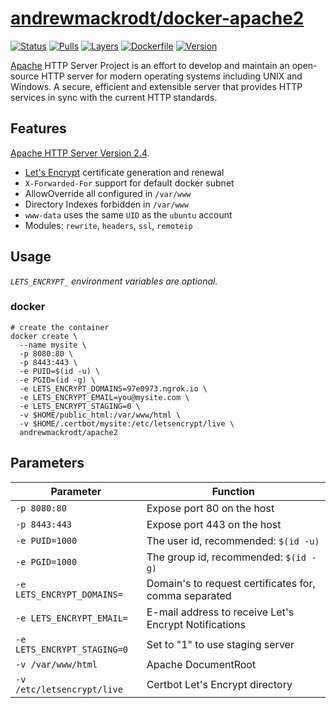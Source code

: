 # [andrewmackrodt/docker-apache2](https://github.com/andrewmackrodt/dockerfiles/tree/master/apache2)

[![Status](https://jenkins.mackrodt.io/buildStatus/icon?style=flat-square&job=dockerfiles%2Fapache2)][status]
[![Pulls](https://img.shields.io/docker/pulls/andrewmackrodt/apache2.svg?style=flat-square)][pulls]
[![Layers](https://images.microbadger.com/badges/image/andrewmackrodt/apache2.svg)][layers]
[![Dockerfile](https://img.shields.io/github/size/andrewmackrodt/dockerfiles/apache2/Dockerfile.svg?style=flat-square&label=dockerfile)][dockerfile]
[![Version](https://images.microbadger.com/badges/version/andrewmackrodt/apache2.svg?style=flat-square)][version]

[status]: https://jenkins.mackrodt.io/job/dockerfiles/job/apache2/
[pulls]: https://hub.docker.com/r/andrewmackrodt/apache2
[layers]: https://microbadger.com/images/andrewmackrodt/apache2
[dockerfile]: https://github.com/andrewmackrodt/dockerfiles/blob/master/apache2/Dockerfile
[version]: https://hub.docker.com/r/andrewmackrodt/apache2/tags

[Apache][apache] HTTP Server Project is an effort to develop and maintain an
open-source HTTP server for modern operating systems including UNIX and
Windows. A secure, efficient and extensible server that provides HTTP services
in sync with the current HTTP standards.

[apache]: http://httpd.apache.org/

## Features

[Apache HTTP Server Version 2.4](https://httpd.apache.org/docs/2.4/).

- [Let's Encrypt](https://letsencrypt.org/) certificate generation and renewal
- `X-Forwarded-For` support for default docker subnet
- AllowOverride all configured in `/var/www`
- Directory Indexes forbidden in `/var/www`
- `www-data` uses the same `UID` as the `ubuntu` account
- Modules: `rewrite`, `headers`, `ssl`, `remoteip`

## Usage

_`LETS_ENCRYPT_` environment variables are optional._

### docker

```
# create the container
docker create \
  --name mysite \
  -p 8080:80 \
  -p 8443:443 \
  -e PUID=$(id -u) \
  -e PGID=(id -g) \
  -e LETS_ENCRYPT_DOMAINS=97e0973.ngrok.io \
  -e LETS_ENCRYPT_EMAIL=you@mysite.com \
  -e LETS_ENCRYPT_STAGING=0 \
  -v $HOME/public_html:/var/www/html \
  -v $HOME/.certbot/mysite:/etc/letsencrypt/live \
  andrewmackrodt/apache2
```

## Parameters

| Parameter | Function |
| --- | --- |
| `-p 8080:80` | Expose port 80 on the host |
| `-p 8443:443` | Expose port 443 on the host |
| `-e PUID=1000` | The user id, recommended: `$(id -u)` |
| `-e PGID=1000` | The group id, recommended: `$(id -g)` |
| `-e LETS_ENCRYPT_DOMAINS=` | Domain's to request certificates for, comma separated |
| `-e LETS_ENCRYPT_EMAIL=` | E-mail address to receive Let's Encrypt Notifications |
| `-e LETS_ENCRYPT_STAGING=0` | Set to "1" to use staging server |
| `-v /var/www/html` | Apache DocumentRoot |
| `-v /etc/letsencrypt/live` | Certbot Let's Encrypt directory |
